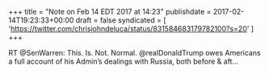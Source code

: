 +++
title = "Note on Feb 14 EDT 2017 at 14:23"
publishdate = 2017-02-14T19:23:33+00:00
draft = false
syndicated = [ 'https://twitter.com/chrisjohndeluca/status/831584683179782100?s=20' ]
+++

RT @SenWarren: This. Is. Not. Normal. @realDonaldTrump owes Americans a full account of his Admin’s dealings with Russia, both before &amp; aft…
